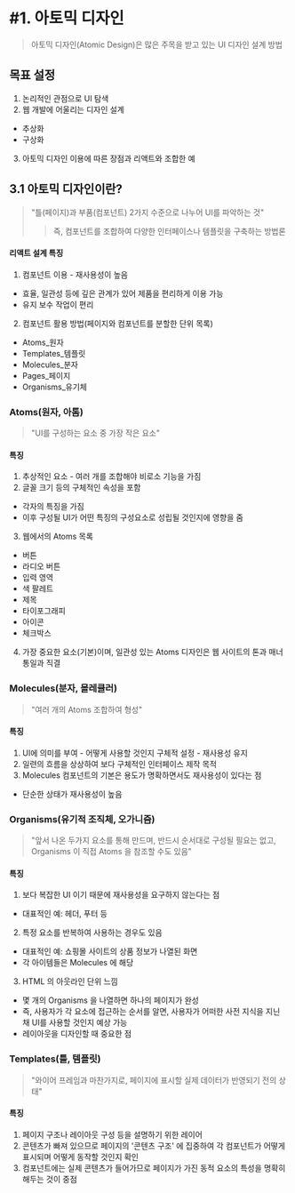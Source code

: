 # #1. 아토믹 디자인
> 아토믹 디자인(Atomic Design)은 많은 주목을 받고 있는 UI 디자인 설계 방법

## 목표 설정
1) 논리적인 관점으로 UI 탐색
2) 웹 개발에 어울리는 디자인 설계
- 추상화
- 구상화
3) 아토믹 디자인 이용에 따른 장점과 리액트와 조합한 예

## 3.1 아토믹 디자인이란?
> "틀(페이지)과 부품(컴포넌트) 2가지 수준으로 나누어 UI를 파악하는 것"
>> 즉, 컴포넌트를 조합하여 다양한 인터페이스나 템플릿을 구축하는 방법론

#### 리액트 설계 특징
1) 컴포넌트 이용 - 재사용성이 높음
- 효율, 일관성 등에 깊은 관계가 있어 제품을 편리하게 이용 가능
- 유지 보수 작업이 편리
2) 컴포넌트 활용 방법(페이지와 컴포넌트를 분할한 단위 목록)
- Atoms_원자
- Templates_템플릿
- Molecules_분자
- Pages_페이지
- Organisms_유기체

### Atoms(원자, 아톰)
> "UI를 구성하는 요소 중 가장 작은 요소"

#### 특징
1) 추상적인 요소 - 여러 개를 조합해야 비로소 기능을 가짐
2) 글꼴 크기 등의 구체적인 속성을 포함
- 각자의 특징을 가짐
- 이후 구성될 UI가 어떤 특징의 구성요소로 성립될 것인지에 영향을 줌
3) 웹에서의 Atoms 목록
- 버튼
- 라디오 버튼
- 입력 영역
- 색 팔레트
- 제목
- 타이포그래피
- 아이콘
- 체크박스
4) 가장 중요한 요소(기본)이며, 일관성 있는 Atoms 디자인은 웹 사이트의 톤과 매너 통일과 직결

### Molecules(분자, 몰레큘러)
> "여러 개의 Atoms 조합하여 형성"

#### 특징
1) UI에 의미를 부여 - 어떻게 사용할 것인지 구체적 설정 - 재사용성 유지
2) 일련의 흐름을 상상하여 보다 구체적인 인터페이스 제작 목적
3) Molecules 컴포넌트의 기본은 용도가 명확하면서도 재사용성이 있다는 점
- 단순한 상태가 재사용성이 높음

### Organisms(유기적 조직체, 오가니즘)
> "앞서 나온 두가지 요소를 통해 만드며, 반드시 순서대로 구성될 필요는 없고, Organisms 이 직접 Atoms 을 참조할 수도 있음"

#### 특징
1) 보다 복잡한 UI 이기 때문에 재사용성을 요구하지 않는다는 점
- 대표적인 예: 헤더, 푸터 등
2) 특정 요소를 반복하여 사용하는 경우도 있음
- 대표적인 예: 쇼핑몰 사이트의 상품 정보가 나열된 화면
- 각 아이템들은 Molecules 에 해당
3) HTML 의 아웃라인 단위 느낌
- 몇 개의 Organisms 을 나열하면 하나의 페이지가 완성
- 즉, 사용자가 각 요소에 접근하는 순서를 알면, 사용자가 어떠한 사전 지식을 지닌 채 UI를 사용할 것인지 예상 가능
- 레이아웃을 디자인할 때 중요한 점

### Templates(틀, 템플릿)
> "와이어 프레임과 마찬가지로, 페이지에 표시할 실제 데이터가 반영되기 전의 상태"

#### 특징
1) 페이지 구조나 레이아웃 구성 등을 설명하기 위한 레이어
2) 콘텐츠가 빠져 있으므로 페이지의 '콘텐츠 구조' 에 집중하여 각 컴포넌트가 어떻게 표시되며 어떻게 동작할 것인지 확인
3) 컴포넌트에는 실제 콘텐츠가 들어가므로 페이지가 가진 동적 요소의 특성을 명확히 해두는 것이 중점

